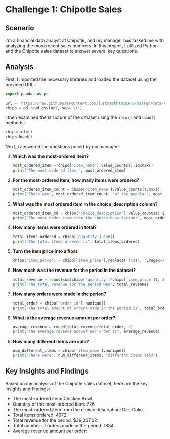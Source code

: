 # Challenge 1: Chipotle Sales

## Scenario

I'm a financial data analyst at Chipotle, and my manager has tasked me with analyzing the most recent sales numbers. In this project, I utilized Python and the Chipotle sales dataset to answer several key questions.

## Analysis

First, I imported the necessary libraries and loaded the dataset using the provided URL:

```python
import pandas as pd

url = 'https://raw.githubusercontent.com/justmarkham/DAT8/master/data/chipotle.tsv'
chipo = pd.read_csv(url, sep='\t')
```

I then examined the structure of the dataset using the `info()` and `head()` methods:

```python
chipo.info()
chipo.head()
```

Next, I answered the questions posed by my manager:

1. **Which was the most-ordered item?**
    ```python
    most_ordered_item = chipo['item_name'].value_counts().idxmax()
    print("The most-ordered item:", most_ordered_item)
    ```

2. **For the most-ordered item, how many items were ordered?**
    ```python
    most_ordered_item_count = chipo['item_name'].value_counts().max()
    print("There are", most_ordered_item_count, "of the popular", most_ordered_item, "that were ordered.")
    ```

3. **What was the most ordered item in the choice_description column?**
    ```python
    most_ordered_item_cd = chipo['choice_description'].value_counts().idxmax()
    print("The most-order item from the choice_description:", most_ordered_item_cd)
    ```

4. **How many items were ordered in total?**
    ```python
    total_items_ordered = chipo['quantity'].sum()
    print("The total items ordered is", total_items_ordered)
    ```

5. **Turn the item price into a float**
    ```python
    chipo['item_price'] = chipo['item_price'].replace('[\$]','',regex=True).astype(float)
    ```

6. **How much was the revenue for the period in the dataset?**
    ```python
    total_revenue = round(sum(chipo['quantity']*chipo['item_price']), 2)
    print("The total revenue for the period was", total_revenue)
    ```

7. **How many orders were made in the period?**
    ```python
    total_order = chipo['order_id'].nunique()
    print("The total amount of orders made in the period is", total_order)
    ```

8. **What is the average revenue amount per order?**
    ```python
    average_revenue = round(total_revenue/total_order, 2)
    print("The average revenue amount per order is", average_revenue)
    ```

9. **How many different items are sold?**
    ```python
    num_different_items = chipo['item_name'].nunique()
    print("There were", num_different_items, "different items sold")
    ```

## Key Insights and Findings

Based on my analysis of the Chipotle sales dataset, here are the key insights and findings:

- The most-ordered item: Chicken Bowl.
- Quantity of the most-ordered item: 726.
- The most-ordered item from the choice description: Diet Coke.
- Total items ordered: 4972.
- Total revenue for the period: $39,237.02.
- Total number of orders made in the period: 1834.
- Average revenue amount per order:
